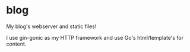 # blog

My blog's webserver and static files!


I use gin-gonic as my HTTP framework and use Go's html/template's for content.
